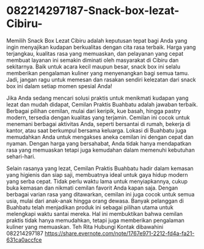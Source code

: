 # 082214297187-Snack-box-lezat-Cibiru-
Memilih Snack Box Lezat Cibiru adalah keputusan tepat bagi Anda yang ingin menyajikan kudapan berkualitas dengan cita rasa terbaik. Harga yang terjangkau, kualitas rasa yang memuaskan, dan pelayanan yang cepat membuat layanan ini semakin diminati oleh masyarakat di Cibiru dan sekitarnya. Baik untuk acara kecil maupun besar, snack box ini selalu memberikan pengalaman kuliner yang menyenangkan bagi semua tamu. Jadi, jangan ragu untuk memesan dan rasakan sendiri kelezatan dari snack box ini dalam setiap momen spesial Anda!

Jika Anda sedang mencari solusi praktis untuk menikmati kudapan yang lezat dan mudah didapat, Cemilan Praktis Buahbatu adalah jawaban terbaik. Berbagai pilihan cemilan, mulai dari keripik, kue basah, hingga pastry modern, tersedia dengan kualitas yang terjamin. Cemilan ini cocok untuk menemani berbagai aktivitas Anda, seperti bersantai di rumah, bekerja di kantor, atau saat berkumpul bersama keluarga. Lokasi di Buahbatu juga memudahkan Anda untuk mengakses aneka cemilan ini dengan cepat dan nyaman. Dengan harga yang bersahabat, Anda tidak hanya mendapatkan rasa yang memuaskan tetapi juga kemudahan dalam memenuhi kebutuhan sehari-hari.

Selain rasanya yang lezat, Cemilan Praktis Buahbatu hadir dalam kemasan yang higienis dan siap saji, membuatnya ideal untuk gaya hidup modern yang serba cepat. Tidak perlu waktu lama untuk menyiapkannya, cukup buka kemasan dan nikmati cemilan favorit Anda kapan saja. Dengan berbagai varian rasa yang ditawarkan, cemilan ini juga cocok untuk semua usia, mulai dari anak-anak hingga orang dewasa. Banyak pelanggan di Buahbatu telah menjadikan produk ini sebagai pilihan utama untuk melengkapi waktu santai mereka. Hal ini membuktikan bahwa cemilan praktis tidak hanya memudahkan, tetapi juga memberikan pengalaman kuliner yang memuaskan.
Teh Rita Hubungi Kontak dibawahini
 082214297187
 https://share.evernote.com/note/1767e971-2212-fd4a-fa21-631ca0accfce
